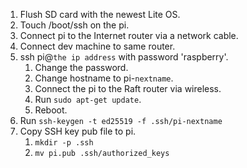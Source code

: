 1. Flush SD card with the newest Lite OS.
2. Touch /boot/ssh on the pi.
3. Connect pi to the Internet router via a network cable.
4. Connect dev machine to same router.
5. ssh pi@`the ip address` with password 'raspberry'. 
   1. Change the password. 
   2. Change hostname to pi-`nextname`.
   3. Connect the pi to the Raft router via wireless.
   4. Run `sudo apt-get update`.
   5. Reboot.
6. Run `ssh-keygen -t ed25519 -f .ssh/pi-nextname`
7. Copy SSH key pub file to pi.
   1. `mkdir -p .ssh`
   2. `mv pi.pub .ssh/authorized_keys`
